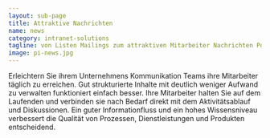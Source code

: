 ```yaml
---
layout: sub-page
title: Attraktive Nachrichten
name: news
category: intranet-solutions
tagline: von Listen Mailings zum attraktiven Mitarbeiter Nachrichten Portal
image: pi-news.jpg
---
```


Erleichtern Sie ihrem Unternehmens Kommunikation Teams ihre Mitarbeiter täglich zu erreichen. Gut strukturierte Inhalte mit deutlich weniger Aufwand zu verwalten funktioniert einfach besser. Ihre Mitarbeiter halten Sie auf dem Laufenden und verbinden sie nach Bedarf direkt mit dem Aktivitätsablauf und Diskussionen. Ein guter Informationfluss und ein hohes Wissensniveau verbessert die Qualität von Prozessen, Dienstleistungen und Produkten entscheidend.
